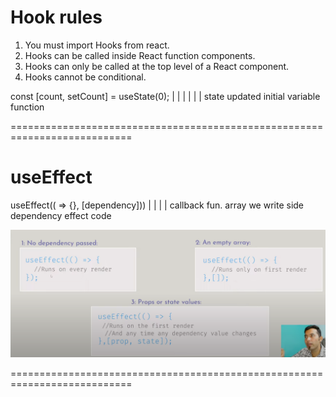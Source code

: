 
# Hook rules 

1. You must import Hooks from react.
2. Hooks can be called inside React function components.
3. Hooks can only be called at the top level of a React component.
4. Hooks cannot be conditional. 


const [count, setCount] = useState(0);
        |        |            | 
        |        |            |
      state    updated      initial
    variable   function      
    
===========================================================================

# useEffect

useEffect(( => {}, [dependency])) 
            |           | 
            |           |
    callback fun.      array 
     we write side    dependency
     effect code      
     
![Use effect ](image.png)

===========================================================================
